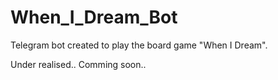 # When_I_Dream_Bot
Telegram bot created to play the board game "When I Dream".

Under realised.. Comming soon..
